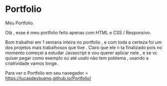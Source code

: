 # Portfolio
Meu Portfolio.

Olá , esse é meu portfolio feito apenas com HTML e CSS / Responsivo.

Bom trabalhei em 1 semana inteira no portfolio , e com toda a certeza foi um dos projetos mais trabalhosos que tive .
Claro que ele n ta finalizado pois no momento começei a estudar Javascript e vou querer aplicar nele , e se vc quiser pegar como exemplo ou até usalo não tem poblema ,
usando a criatividade vamos longe.

Para ver o Portfolio em seu navegador = https://lucasdevbueno.github.io/Portfolio/
